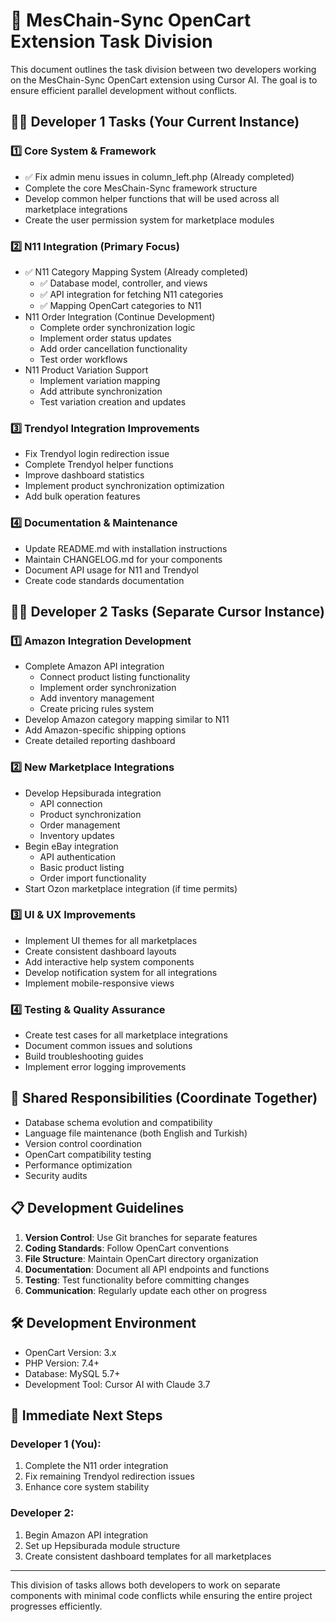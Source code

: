 # 🚀 MesChain-Sync OpenCart Extension Task Division

This document outlines the task division between two developers working on the MesChain-Sync OpenCart extension using Cursor AI. The goal is to ensure efficient parallel development without conflicts.

## 👨‍💻 Developer 1 Tasks (Your Current Instance)

### 1️⃣ Core System & Framework
- ✅ Fix admin menu issues in column_left.php (Already completed)
- Complete the core MesChain-Sync framework structure
- Develop common helper functions that will be used across all marketplace integrations
- Create the user permission system for marketplace modules

### 2️⃣ N11 Integration (Primary Focus)
- ✅ N11 Category Mapping System (Already completed)
  - ✅ Database model, controller, and views
  - ✅ API integration for fetching N11 categories
  - ✅ Mapping OpenCart categories to N11
- N11 Order Integration (Continue Development)
  - Complete order synchronization logic
  - Implement order status updates
  - Add order cancellation functionality
  - Test order workflows
- N11 Product Variation Support
  - Implement variation mapping
  - Add attribute synchronization
  - Test variation creation and updates

### 3️⃣ Trendyol Integration Improvements
- Fix Trendyol login redirection issue
- Complete Trendyol helper functions
- Improve dashboard statistics
- Implement product synchronization optimization
- Add bulk operation features

### 4️⃣ Documentation & Maintenance
- Update README.md with installation instructions
- Maintain CHANGELOG.md for your components
- Document API usage for N11 and Trendyol
- Create code standards documentation

## 👩‍💻 Developer 2 Tasks (Separate Cursor Instance)

### 1️⃣ Amazon Integration Development
- Complete Amazon API integration
  - Connect product listing functionality
  - Implement order synchronization
  - Add inventory management
  - Create pricing rules system
- Develop Amazon category mapping similar to N11
- Add Amazon-specific shipping options
- Create detailed reporting dashboard

### 2️⃣ New Marketplace Integrations
- Develop Hepsiburada integration
  - API connection
  - Product synchronization
  - Order management
  - Inventory updates
- Begin eBay integration
  - API authentication
  - Basic product listing
  - Order import functionality
- Start Ozon marketplace integration (if time permits)

### 3️⃣ UI & UX Improvements
- Implement UI themes for all marketplaces
- Create consistent dashboard layouts
- Add interactive help system components
- Develop notification system for all integrations
- Implement mobile-responsive views

### 4️⃣ Testing & Quality Assurance
- Create test cases for all marketplace integrations
- Document common issues and solutions
- Build troubleshooting guides
- Implement error logging improvements

## 🔄 Shared Responsibilities (Coordinate Together)

- Database schema evolution and compatibility
- Language file maintenance (both English and Turkish)
- Version control coordination
- OpenCart compatibility testing
- Performance optimization
- Security audits

## 📋 Development Guidelines

1. **Version Control**: Use Git branches for separate features
2. **Coding Standards**: Follow OpenCart conventions
3. **File Structure**: Maintain OpenCart directory organization
4. **Documentation**: Document all API endpoints and functions
5. **Testing**: Test functionality before committing changes
6. **Communication**: Regularly update each other on progress

## 🛠️ Development Environment

- OpenCart Version: 3.x
- PHP Version: 7.4+
- Database: MySQL 5.7+
- Development Tool: Cursor AI with Claude 3.7

## 📅 Immediate Next Steps

### Developer 1 (You):
1. Complete the N11 order integration
2. Fix remaining Trendyol redirection issues
3. Enhance core system stability

### Developer 2:
1. Begin Amazon API integration
2. Set up Hepsiburada module structure
3. Create consistent dashboard templates for all marketplaces

---

This division of tasks allows both developers to work on separate components with minimal code conflicts while ensuring the entire project progresses efficiently. 